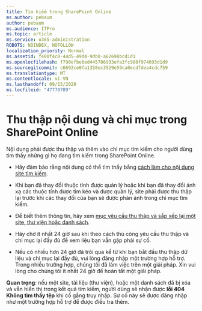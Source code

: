 ```yaml
---
title: Tìm kiếm trong SharePoint Online
ms.author: pebaum
author: pebaum
ms.audience: ITPro
ms.topic: article
ms.service: o365-administration
ROBOTS: NOINDEX, NOFOLLOW
localization_priority: Normal
ms.assetid: fe00f4c0-44d5-49d4-9db0-a62698bcd1d1
ms.openlocfilehash: f790efbe6ed445786933efa3fc980f974693d1d9
ms.sourcegitcommit: c6692ce0fa1358ec3529e59ca0ecdfdea4cdc759
ms.translationtype: MT
ms.contentlocale: vi-VN
ms.lasthandoff: 09/15/2020
ms.locfileid: "47770789"
---
```

# <a name="content-crawling-and-indexing-in-sharepoint-online"></a>Thu thập nội dung và chỉ mục trong SharePoint Online

Nội dung phải được thu thập và thêm vào chỉ mục tìm kiếm cho người dùng tìm thấy những gì họ đang tìm kiếm trong SharePoint Online.

- Hãy đảm bảo rằng nội dung có thể tìm thấy bằng [cách làm cho nội dung site tìm kiếm](https://docs.microsoft.com/sharepoint/make-site-content-searchable).

- Khi bạn đã thay đổi thuộc tính được quản lý hoặc khi bạn đã thay đổi ánh xạ các thuộc tính được tìm kéo và được quản lý, site phải được thu thập lại trước khi các thay đổi của bạn sẽ được phản ánh trong chỉ mục tìm kiếm.

- Để biết thêm thông tin, hãy xem [mục yêu cầu thu thập và sắp xếp lại một site, thư viện hoặc danh sách](https://docs.microsoft.com/sharepoint/crawl-site-content).

- Hãy chờ ít nhất 24 giờ sau khi theo cách thủ công yêu cầu thu thập và chỉ mục lại đầy đủ để xem liệu bạn vẫn gặp phải sự cố.

- Nếu có nhiều hơn 24 giờ đã trôi qua kể từ khi bạn bắt đầu thu thập dữ liệu và chỉ mục lại đầy đủ, vui lòng đăng nhập một trường hợp hỗ trợ. Trong nhiều trường hợp, chúng tôi đã làm việc trên một giải pháp. Xin vui lòng cho chúng tôi ít nhất 24 giờ để hoàn tất một giải pháp.

**Quan trọng**: nếu một site, tài liệu (thư viện), hoặc một danh sách đã bị xóa và vẫn hiển thị trong kết quả tìm kiếm, người dùng sẽ nhận được **lỗi 404 Không tìm thấy tệp** khi cố gắng truy nhập. Sự cố này sẽ được đăng nhập như một trường hợp hỗ trợ để được điều tra thêm.



